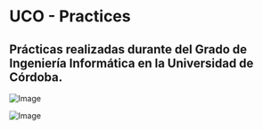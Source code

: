 UCO - Practices
=======
Prácticas realizadas durante del Grado de Ingeniería Informática en la Universidad de Córdoba.
-----------

![Image](https://liveadapt.eu/wp-content/uploads/2018/11/logo_uco.png "UCO")

![Image](https://www.uco.es/eps/images/img/emblema-ing-informtica.png "Emblema Grado Ing. Informática")
